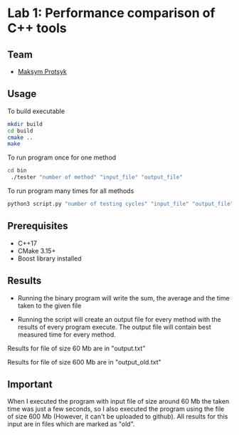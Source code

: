# Lab 1: Performance comparison of C++ tools

## Team

 - [Maksym Protsyk](https://github.com/maksprotsyk)

## Usage
To build executable 
```bash
mkdir build
cd build
cmake ..
make
```
To run program once for one method
```bash
cd bin
 ./tester "number of method" "input_file" "output_file"
```

To run program many times for all methods
```bash
python3 script.py "number of testing cycles" "input_file" "output_file"
```


## Prerequisites

 - C++17
 - CMake 3.15+
 - Boost library installed


## Results

- Running the binary program will write the sum, the average and the time taken to the given file

- Running the script will create an output file for every method with the results of every program execute.
    The output file will contain best measured time for every method.
   
Results for file of size 60 Mb are in "output.txt"

Results for file of size 600 Mb are in "output_old.txt"

## Important

When I executed the program with input file
 of size around 60 Mb the taken time was just
 a few seconds, so I also executed the program using the file
 of size 600 Mb (However, it can't be uploaded to github). All results for
 this input are in files which are marked as "old".

